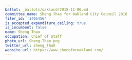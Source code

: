 ```yaml
---
ballot: _ballots/oakland/2018-11-06.md
committee_name: Sheng Thao for Oakland City Council 2018
filer_id: '1405456'
is_accepted_expenditure_ceiling: true
is_incumbent: false
name: Sheng Thao
occupation: Chief of Staff
photo_url: Sheng-Thao.png
twitter_url: sheng_tha0
website_url: https://www.shengforoakland.com/
---
```

